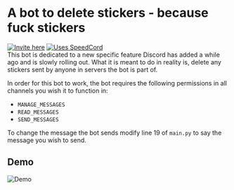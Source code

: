# A bot to delete stickers - because fuck stickers
[![Invite here](https://img.shields.io/badge/Invite-Here-brightgreen?style=for-the-badge)](https://github.com/tag-epic/speedcord)
[![Uses SpeedCord](https://img.shields.io/badge/Uses-speedcord-brightgreen?style=for-the-badge)](https://discord.com/api/oauth2/authorize?client_id=766609544394309642&permissions=9216&scope=bot)  
This bot is dedicated to a new specific feature Discord has added a while ago and is slowly rolling out. What it is meant to do in reality is, delete any stickers sent by anyone in servers the bot is part of.

In order for this bot to work, the bot requires the following permissions in all channels you wish it to function in:
- `MANAGE_MESSAGES`
- `READ_MESSAGES`
- `SEND_MESSAGES`

To change the message the bot sends modify line 19 of `main.py` to say the message you wish to send.

## Demo
![Demo](https://cdn.discordapp.com/attachments/761924508965666816/768533210866122782/2020-10-21_18-10-40.gif)
